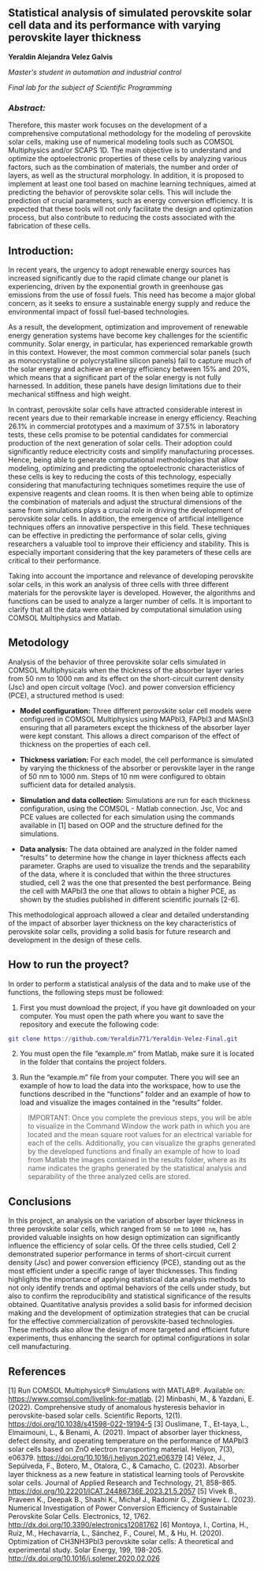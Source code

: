 ## Statistical analysis of simulated perovskite solar cell data and its performance with varying perovskite layer thickness
**Yeraldin Alejandra Velez Galvis**

*Master's student in automation and industrial control*

*Final lab for the subject of Scientific Programming*


### *Abstract:*

Therefore, this master work focuses on the development of a comprehensive computational methodology for the modeling of perovskite solar cells, making use of numerical modeling tools such as COMSOL Multiphysics and/or SCAPS 1D. The main objective is to understand and optimize the optoelectronic properties of these cells by analyzing various factors, such as the combination of materials, the number and order of layers, as well as the structural morphology. In addition, it is proposed to implement at least one tool based on machine learning techniques, aimed at predicting the behavior of perovskite solar cells. This will include the prediction of crucial parameters, such as energy conversion efficiency. It is expected that these tools will not only facilitate the design and optimization process, but also contribute to reducing the costs associated with the fabrication of these cells.


## Introduction:

In recent years, the urgency to adopt renewable energy sources has increased significantly due to the rapid climate change our planet is experiencing, driven by the exponential growth in greenhouse gas emissions from the use of fossil fuels. This need has become a major global concern, as it seeks to ensure a sustainable energy supply and reduce the environmental impact of fossil fuel-based technologies.

As a result, the development, optimization and improvement of renewable energy generation systems have become key challenges for the scientific community. Solar energy, in particular, has experienced remarkable growth in this context. However, the most common commercial solar panels (such as monocrystalline or polycrystalline silicon panels) fail to capture much of the solar energy and achieve an energy efficiency between 15% and 20%, which means that a significant part of the solar energy is not fully harnessed. In addition, these panels have design limitations due to their mechanical stiffness and high weight. 
 
In contrast, perovskite solar cells have attracted considerable interest in recent years due to their remarkable increase in energy efficiency. Reaching 26.1% in commercial prototypes and a maximum of 37.5% in laboratory tests, these cells promise to be potential candidates for commercial production of the next generation of solar cells. Their adoption could significantly reduce electricity costs and simplify manufacturing processes. Hence, being able to generate computational methodologies that allow modeling, optimizing and predicting the optoelectronic characteristics of these cells is key to reducing the costs of this technology, especially considering that manufacturing techniques sometimes require the use of expensive reagents and clean rooms. It is then when being able to optimize the combination of materials and adjust the structural dimensions of the same from simulations plays a crucial role in driving the development of perovskite solar cells. In addition, the emergence of artificial intelligence techniques offers an innovative perspective in this field. These techniques can be effective in predicting the performance of solar cells, giving researchers a valuable tool to improve their efficiency and stability. This is especially important considering that the key parameters of these cells are critical to their performance. 

Taking into account the importance and relevance of developing perovskite solar cells, in this work an analysis of three cells with three different materials for the perovskite layer is developed. However, the algorithms and functions can be used to analyze a larger number of cells. It is important to clarify that all the data were obtained by computational simulation using COMSOL Multiphysics and Matlab.


## Metodology

Analysis of the behavior of three perovskite solar cells simulated in COMSOL Multiphysicals when the thickness of the absorber layer varies from 50 nm to 1000 nm and its effect on the short-circuit current density (Jsc) and open circuit voltage (Voc). and power conversion efficiency (PCE), a structured method is used:

- **Model configuration:** Three different perovskite solar cell models were configured in COMSOL Multiphysics using MAPbI3, FAPbI3 and MASnI3 ensuring that all parameters except the thickness of the absorber layer were kept constant.
This allows a direct comparison of the effect of thickness on the properties of each cell.

- **Thickness variation:** For each model, the cell performance is simulated by varying the thickness of the absorber or perovskite layer in the range of 50 nm to 1000 nm. Steps of 10 nm were configured to obtain sufficient data for detailed analysis.

- **Simulation and data collection:** Simulations are run for each thickness configuration, using the COMSOL - Matlab connection. Jsc, Voc and PCE values are collected for each simulation using the commands available in [1] based on OOP and the structure defined for the simulations.

- **Data analysis:** The data obtained are analyzed in the folder named “results” to determine how the change in layer thickness affects each parameter. Graphs are used to visualize the trends and the separability of the data, where it is concluded that within the three structures studied, cell 2 was the one that presented the best performance. Being the cell with MAPbI3 the one that allows to obtain a higher PCE, as shown by the studies published in different scientific journals [2-6].

This methodological approach allowed a clear and detailed understanding of the impact of absorber layer thickness on the key characteristics of perovskite solar cells, providing a solid basis for future research and development in the design of these cells. 

## How to run the proyect?

In order to perform a statistical analysis of the data and to make use of the functions, the following steps must be followed:

1. First you must download the project, if you have git downloaded on your computer. You must open the path where you want to save the repository and execute the following code:

```matlab
git clone https://github.com/Yeraldin771/Yeraldin-Velez-Final.git
```

2. You must open the file “example.m” from Matlab, make sure it is located in the folder that contains the project folders.

3. Run the “example.m” file from your computer. There you will see an example of how to load the data into the workspace, how to use the functions described in the “functions” folder and an example of how to load and visualize the images contained in the “results” folder.

> IMPORTANT: Once you complete the previous steps, you will be able to visualize in the Command Window the work path in which you are located and the mean square root values for an electrical variable for each of the cells. Additionally, you can visualize the graphs generated by the developed functions and finally an example of how to load from Matlab the images contained in the results folder, where as its name indicates the graphs generated by the statistical analysis and separability of the three analyzed cells are stored.


## Conclusions

In this project, an analysis on the variation of absorber layer thickness in three perovskite solar cells, which ranged from `50 nm` to `1000 nm`, has provided valuable insights on how design optimization can significantly influence the efficiency of solar cells. Of the three cells studied, Cell 2 demonstrated superior performance in terms of short-circuit current density (Jsc) and power conversion efficiency (PCE), standing out as the most efficient under a specific range of layer thicknesses. This finding highlights the importance of applying statistical data analysis methods to not only identify trends and optimal behaviors of the cells under study, but also to confirm the reproducibility and statistical significance of the results obtained. Quantitative analysis provides a solid basis for informed decision making and the development of optimization strategies that can be crucial for the effective commercialization of perovskite-based technologies. These methods also allow the design of more targeted and efficient future experiments, thus enhancing the search for optimal configurations in solar cell manufacturing.


## References

[1] Run COMSOL Multiphysics® Simulations with MATLAB®. Available on: https://www.comsol.com/livelink-for-matlab.
[2] Minbashi, M., & Yazdani, E. (2022). Comprehensive study of anomalous hysteresis behavior in perovskite-based solar cells. Scientific Reports, 12(1). https://doi.org/10.1038/s41598-022-19194-5
[3] Ouslimane, T., Et-taya, L., Elmaimouni, L., & Benami, A. (2021). Impact of absorber layer thickness, defect density, and operating temperature on the performance of MAPbI3 solar cells based on ZnO electron transporting material. Heliyon, 7(3), e06379. https://doi.org/10.1016/j.heliyon.2021.e06379
[4] Vélez, J., Sepúlveda, F., Botero, M., Otalora, C., & Camacho, C. (2023). Absorber layer thickness as a new feature in statistical learning tools of Perovskite solar cells. Journal of Applied Research and Technology, 21, 858–865. https://doi.org/10.22201/ICAT.24486736E.2023.21.5.2057
[5] Vivek B., Praveen K., Deepak B., Shashi K., Michał J., Radomir G., Zbigniew L. (2023). Numerical Investigation of Power Conversion Efficiency of Sustainable Perovskite Solar Cells. Electronics, 12, 1762. http://dx.doi.org/10.3390/electronics12081762
[6] Montoya, I., Cortina, H., Ruíz, M., Hechavarría, L., Sánchez, F., Courel, M., & Hu, H. (2020). Optimization of CH3NH3PbI3 perovskite solar cells: A theoretical and experimental study. Solar Energy, 199, 198-205.
http://dx.doi.org/10.1016/j.solener.2020.02.026
